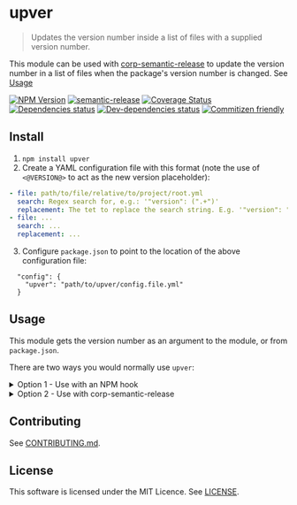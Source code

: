 <!--[RM_HEADING]-->
# upver

<!--[]-->
> Updates the version number inside a list of files with a supplied version number.

This module can be used with [corp-semantic-release](https://github.com/leonardoanalista/corp-semantic-release) to 
update the version number in a list of files when the package's version number is changed. See [Usage](#usage)


<!--[RM_BADGES]-->
[![NPM Version](https://img.shields.io/npm/v/upver.svg?style=flat-square)](http://npm.im/upver)
[![semantic-release](https://img.shields.io/badge/%20%20%F0%9F%93%A6%F0%9F%9A%80-semantic--release-e10079.svg)](https://github.com/semantic-release/semantic-release)
[![Coverage Status](https://coveralls.io/repos/github/uglow/upver/badge.svg?branch=master)](https://coveralls.io/github/uglow/upver?branch=master)
[![Dependencies status](https://david-dm.org/uglow/upver/status.svg?theme=shields.io)](https://david-dm.org/uglow/upver#info=dependencies)
[![Dev-dependencies status](https://david-dm.org/uglow/upver/dev-status.svg?theme=shields.io)](https://david-dm.org/uglow/upver#info=devDependencies)
[![Commitizen friendly](https://img.shields.io/badge/commitizen-friendly-brightgreen.svg)](http://commitizen.github.io/cz-cli/)


<!--[]-->

<!--[RM_INSTALL]-->
## Install

1. `npm install upver`
2. Create a YAML configuration file with this format (note the use of `<@VERSION@>` to act as the new version placeholder):
  ```yaml
  - file: path/to/file/relative/to/project/root.yml
    search: Regex search for, e.g.: '"version": (".+")'
    replacement: The tet to replace the search string. E.g. '"version": "<@VERSION@>"'
  - file: ...
    search: ...
    replacement: ...
  ```
  
3. Configure `package.json` to point to the location of the above configuration file:
  ```
    "config": {
      "upver": "path/to/upver/config.file.yml"
    }
  ```

<!--[]-->

## Usage

This module gets the version number as an argument to the module, or from `package.json`.
 
There are two ways you would normally use `upver`:

<details>
<summary>Option 1 - Use with an NPM hook</summary>
You can use NPM's built-in `(pre|post)version` [script-hook](https://docs.npmjs.com/cli/version) to run code before/just-after/after the version in `package.json` has been changed.

In the following example, `upver` does *NOT* receive the version as an argument but queries `package.json` to get the bumped version.
```json

"scripts": {
  "version": "upver"
}

```
</details>


<details>
<summary>Option 2 - Use with corp-semantic-release</summary>
`corp-semantic-release` provides a `--pre-commit <NPM script>` option. `upver` is passed the version 
number as an argument to the script.

```json

"scripts": {
  "corp-release": "corp-semantic-release --pre-commit updateFiles",
  "updateFiles": "upver"
}

```
</details>



<!--[RM_CONTRIBUTING]-->
## Contributing

See [CONTRIBUTING.md](CONTRIBUTING.md).


<!--[]-->

<!--[RM_LICENSE]-->
## License

This software is licensed under the MIT Licence. See [LICENSE](LICENSE).

<!--[]-->


